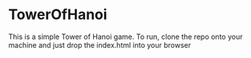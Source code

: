 # TowerOfHanoi
This is a simple Tower of Hanoi game. To run, clone the repo onto your machine and just drop the index.html into your browser